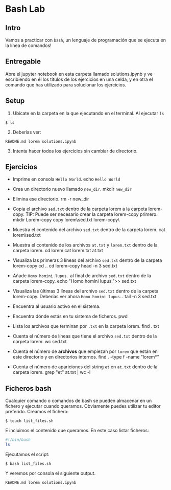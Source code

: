 # Bash Lab

## Intro

Vamos a practicar con `bash`, un lenguaje de programación que se ejecuta en la línea de comandos!


## Entregable

Abre el  jupyter notebook en esta carpeta llamado solutions.ipynb y ve escribiendo en él los títulos de los ejercicios en una celda, y en otra el comando que has utilizado para solucionar los ejercicios. 

## Setup

1. Ubícate en la carpeta en la que ejecutando en el terminal. Al ejecutar `ls` 
```console
$ ls
```

2. Deberías ver: 
```console
README.md lorem solutions.ipynb
```
3. Intenta hacer todos los ejercicios sin cambiar de directorio. 

## Ejercicios

* Imprime en consola `Hello World`.
echo `Hello World`

* Crea un directorio nuevo llamado `new_dir`.
mkdir `new_dir`

* Elimina ese directorio.
rm -r new_dir

* Copia el archivo `sed.txt` dentro de la carpeta lorem a la carpeta lorem-copy. TIP: Puede ser necesario crear la carpeta lorem-copy primero. 
mkdir Lorem-copy
copy lorem\sed.txt lorem-copy\ 


* Muestra el contenido del archivo `sed.txt` dentro de la carpeta lorem. 
cat lorem\sed.txt

* Muestra el contenido de los archivos `at.txt` y `lorem.txt` dentro de la carpeta lorem. 
cd lorem
cat lorem.txt at.txt

* Visualiza las primeras 3 líneas del archivo `sed.txt` dentro de la carpeta lorem-copy 
cd ..
cd lorem-copy
head -n 3 sed.txt

* Añade `Homo homini lupus.` al final de archivo `sed.txt` dentro de la carpeta lorem-copy. 
echo "Homo homini lupus.">> sed.txt

* Visualiza las últimas 3 líneas del archivo `sed.txt` dentro de la carpeta lorem-copy. Deberías ver ahora `Homo homini lupus.`. 
tail -n 3 sed.txt

* Encuentra al usuario activo en el sistema.

* Encuentra dónde estás en tu sistema de ficheros.
pwd 
* Lista los archivos que terminan por `.txt` en la carpeta lorem.
find . txt

* Cuenta el número de líneas que tiene el archivo `sed.txt` dentro de la carpeta lorem. 
wc sed.txt
* Cuenta el número de **archivos** que empiezan por `lorem` que están en este directorio y en directorios internos.
find . -type f -name "lorem*"

* Cuenta el número de apariciones del string `et` en `at.txt` dentro de la carpeta lorem. 
grep "et" at.txt | wc -l
## Ficheros bash

Cualquier comando o comandos de bash se pueden almacenar en un fichero y ejecutar cuando queramos. 
Obviamente puedes utilizar tu editor preferido. Creamos el fichero: 
```
$ touch list_files.sh
```

E incluimos el contenido que queramos. En este caso listar ficheros:
```bash
#!/bin/bash
ls
```

Ejecutamos el script:
```
$ bash list_files.sh
```

Y veremos por consola el siguiente output. 
```console
README.md lorem solutions.ipynb
```
     